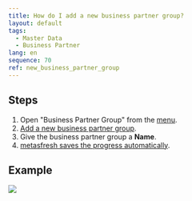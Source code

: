 ```yaml
---
title: How do I add a new business partner group?
layout: default
tags:
  - Master Data
  - Business Partner
lang: en
sequence: 70
ref: new_business_partner_group
---
```


## Steps
1. Open "Business Partner Group" from the [menu](Menu).
1. [Add a new business partner group](New_Record_Window).
1. Give the business partner group a **Name**.
1. [metasfresh saves the progress automatically](Saveindicator).

## Example
![](assets/New_business_partner_group.gif)
